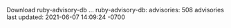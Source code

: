 Download ruby-advisory-db ...
ruby-advisory-db:
  advisories:	508 advisories
  last updated:	2021-06-07 14:09:24 -0700
